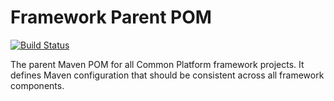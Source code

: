 # Framework Parent POM

[![Build Status](https://travis-ci.org/CJSCommonPlatform/maven-framework-parent-pom.svg?branch=master)](https://travis-ci.org/CJSCommonPlatform/maven-framework-parent-pom)

The parent Maven POM for all Common Platform framework projects. It defines Maven configuration that
should be consistent across all framework components.
